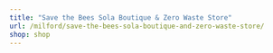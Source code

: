 ```yaml
---
title: "Save the Bees Sola Boutique & Zero Waste Store"
url: /milford/save-the-bees-sola-boutique-and-zero-waste-store/
shop: shop
---
```


